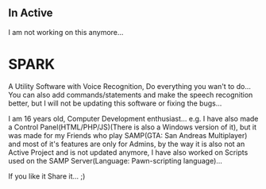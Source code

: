 ## In Active
I am not working on this anymore...
# SPARK
A Utility Software with Voice Recognition, Do everything you wan't to do...
You can also add commands/statements and make the speech recognition better, but I will not be updating this software or fixing the bugs...

I am 16 years old, Computer Development enthusiast... e.g. I have also made a Control Panel(HTML/PHP/JS)(There is also a Windows
version of it), but it was made for my Friends who play SAMP(GTA: San Andreas Multiplayer) and most of it's features are only for Admins, by the way it is also not an Active Project and is not updated anymore, I have also worked on Scripts used on the SAMP Server(Language: Pawn-scripting language)...

If you like it Share it... ;)
